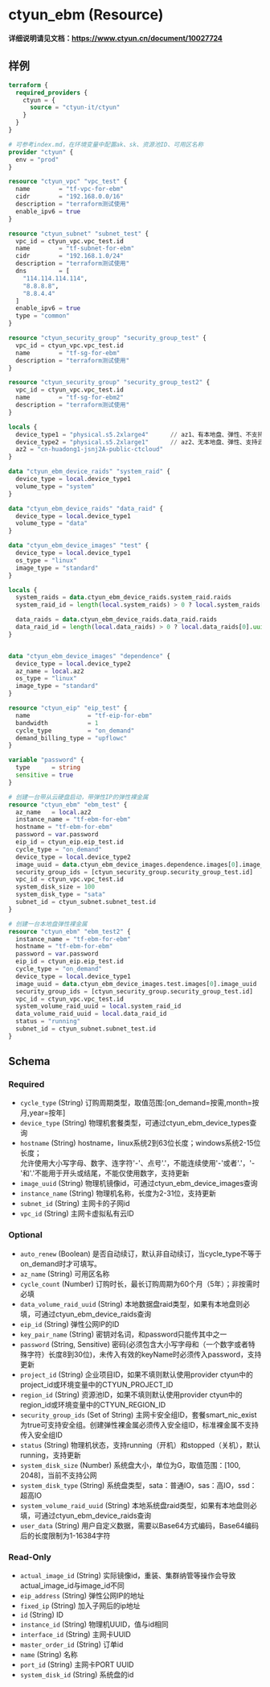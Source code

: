# ctyun_ebm (Resource)
**详细说明请见文档：https://www.ctyun.cn/document/10027724**



## 样例

```terraform
terraform {
  required_providers {
    ctyun = {
      source = "ctyun-it/ctyun"
    }
  }
}

# 可参考index.md，在环境变量中配置ak、sk、资源池ID、可用区名称
provider "ctyun" {
  env = "prod"
}

resource "ctyun_vpc" "vpc_test" {
  name        = "tf-vpc-for-ebm"
  cidr        = "192.168.0.0/16"
  description = "terraform测试使用"
  enable_ipv6 = true
}

resource "ctyun_subnet" "subnet_test" {
  vpc_id = ctyun_vpc.vpc_test.id
  name        = "tf-subnet-for-ebm"
  cidr        = "192.168.1.0/24"
  description = "terraform测试使用"
  dns         = [
    "114.114.114.114",
    "8.8.8.8",
    "8.8.4.4"
  ]
  enable_ipv6 = true
  type = "common"
}

resource "ctyun_security_group" "security_group_test" {
  vpc_id = ctyun_vpc.vpc_test.id
  name        = "tf-sg-for-ebm"
  description = "terraform测试使用"
}

resource "ctyun_security_group" "security_group_test2" {
  vpc_id = ctyun_vpc.vpc_test.id
  name        = "tf-sg-for-ebm2"
  description = "terraform测试使用"
}

locals {
  device_type1 = "physical.s5.2xlarge4"      // az1、有本地盘、弹性、不支持云硬盘
  device_type2 = "physical.s5.2xlarge1"      // az2、无本地盘、弹性、支持云硬盘
  az2 = "cn-huadong1-jsnj2A-public-ctcloud"
}

data "ctyun_ebm_device_raids" "system_raid" {
  device_type = local.device_type1
  volume_type = "system"
}

data "ctyun_ebm_device_raids" "data_raid" {
  device_type = local.device_type1
  volume_type = "data"
}

data "ctyun_ebm_device_images" "test" {
  device_type = local.device_type1
  os_type = "linux"
  image_type = "standard"
}

locals {
  system_raids = data.ctyun_ebm_device_raids.system_raid.raids
  system_raid_id = length(local.system_raids) > 0 ? local.system_raids[0].uuid : null

  data_raids = data.ctyun_ebm_device_raids.data_raid.raids
  data_raid_id = length(local.data_raids) > 0 ? local.data_raids[0].uuid : null
}


data "ctyun_ebm_device_images" "dependence" {
  device_type = local.device_type2
  az_name = local.az2
  os_type = "linux"
  image_type = "standard"
}

resource "ctyun_eip" "eip_test" {
  name                = "tf-eip-for-ebm"
  bandwidth           = 1
  cycle_type          = "on_demand"
  demand_billing_type = "upflowc"
}

variable "password" {
  type      = string
  sensitive = true
}

# 创建一台带从云硬盘启动，带弹性IP的弹性裸金属
resource "ctyun_ebm" "ebm_test" {
  az_name   = local.az2
  instance_name = "tf-ebm-for-ebm"
  hostname = "tf-ebm-for-ebm"
  password = var.password
  eip_id = ctyun_eip.eip_test.id
  cycle_type = "on_demand"
  device_type = local.device_type2
  image_uuid = data.ctyun_ebm_device_images.dependence.images[0].image_uuid
  security_group_ids = [ctyun_security_group.security_group_test.id]
  vpc_id = ctyun_vpc.vpc_test.id
  system_disk_size = 100
  system_disk_type = "sata"
  subnet_id = ctyun_subnet.subnet_test.id
}

# 创建一台本地盘弹性裸金属
resource "ctyun_ebm" "ebm_test2" {
  instance_name = "tf-ebm-for-ebm"
  hostname = "tf-ebm-for-ebm"
  password = var.password
  eip_id = ctyun_eip.eip_test.id
  cycle_type = "on_demand"
  device_type = local.device_type1
  image_uuid = data.ctyun_ebm_device_images.test.images[0].image_uuid
  security_group_ids = [ctyun_security_group.security_group_test.id]
  vpc_id = ctyun_vpc.vpc_test.id
  system_volume_raid_uuid = local.system_raid_id
  data_volume_raid_uuid = local.data_raid_id
  status = "running"
  subnet_id = ctyun_subnet.subnet_test.id
}
```

<!-- schema generated by tfplugindocs -->
## Schema

### Required

- `cycle_type` (String) 订购周期类型，取值范围:[on_demand=按需,month=按月,year=按年]
- `device_type` (String) 物理机套餐类型，可通过ctyun_ebm_device_types查询
- `hostname` (String) hostname，linux系统2到63位长度；windows系统2-15位长度；<br/>允许使用大小写字母、数字、连字符'-'、点号'.'，不能连续使用'-'或者'.'，'-'和'.'不能用于开头或结尾，不能仅使用数字，支持更新
- `image_uuid` (String) 物理机镜像id，可通过ctyun_ebm_device_images查询
- `instance_name` (String) 物理机名称，长度为2-31位，支持更新
- `subnet_id` (String) 主网卡的子网id
- `vpc_id` (String) 主网卡虚拟私有云ID

### Optional

- `auto_renew` (Boolean) 是否自动续订，默认非自动续订，当cycle_type不等于on_demand时才可填写。
- `az_name` (String) 可用区名称
- `cycle_count` (Number) 订购时长，最长订购周期为60个月（5年）；非按需时必填
- `data_volume_raid_uuid` (String) 本地数据盘raid类型，如果有本地盘则必填，可通过ctyun_ebm_device_raids查询
- `eip_id` (String) 弹性公网IP的ID
- `key_pair_name` (String) 密钥对名词，和password只能传其中之一
- `password` (String, Sensitive) 密码(必须包含大小写字母和（一个数字或者特殊字符）长度8到30位)，未传入有效的keyName时必须传入password，支持更新
- `project_id` (String) 企业项目ID，如果不填则默认使用provider ctyun中的project_id或环境变量中的CTYUN_PROJECT_ID
- `region_id` (String) 资源池ID，如果不填则默认使用provider ctyun中的region_id或环境变量中的CTYUN_REGION_ID
- `security_group_ids` (Set of String) 主网卡安全组ID，套餐smart_nic_exist为true可支持安全组。创建弹性裸金属必须传入安全组ID，标准裸金属不支持传入安全组ID
- `status` (String) 物理机状态，支持running（开机）和stopped（关机），默认running，支持更新
- `system_disk_size` (Number) 系统盘大小，单位为G，取值范围：[100, 2048]，当前不支持公网
- `system_disk_type` (String) 系统盘类型，sata：普通IO，sas：高IO，ssd：超高IO
- `system_volume_raid_uuid` (String) 本地系统盘raid类型，如果有本地盘则必填，可通过ctyun_ebm_device_raids查询
- `user_data` (String) 用户自定义数据，需要以Base64方式编码，Base64编码后的长度限制为1-16384字符

### Read-Only

- `actual_image_id` (String) 实际镜像id，重装、集群纳管等操作会导致actual_image_id与image_id不同
- `eip_address` (String) 弹性公网IP的地址
- `fixed_ip` (String) 加入子网后的ip地址
- `id` (String) ID
- `instance_id` (String) 物理机UUID，值与id相同
- `interface_id` (String) 主网卡UUID
- `master_order_id` (String) 订单id
- `name` (String) 名称
- `port_id` (String) 主网卡PORT UUID
- `system_disk_id` (String) 系统盘的id